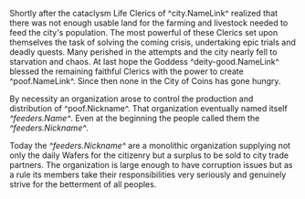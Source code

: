 Shortly after the cataclysm Life Clerics of ^city.NameLink^ realized that there was not enough usable land for the farming and livestock needed to feed the city's population. The most powerful of these Clerics set upon themselves the task of solving the coming crisis, undertaking epic trials and deadly quests. Many perished in the attempts and the city nearly fell to starvation and chaos. At last hope the Goddess ^deity-good.NameLink^ blessed the remaining faithful Clerics with the power to create ^poof.NameLink^. Since then none in the City of Coins has gone hungry. 

By necessity an organization arose to control the production and distribution of ^poof.Nickname^. That organization eventually named itself *^feeders.Name^*. Even at the beginning the people called them the *^feeders.Nickname^*.

Today the *^feeders.Nickname^* are a monolithic organization supplying not only the daily Wafers for the citizenry but a surplus to be sold to city trade partners. The organization is large enough to have corruption issues but as a rule its members take their responsibilities very seriously and genuinely strive for the betterment of all peoples.
